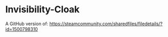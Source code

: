 # Invisibility-Cloak
A GitHub version of: https://steamcommunity.com/sharedfiles/filedetails/?id=1500798310

